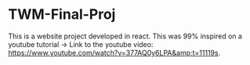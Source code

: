 # TWM-Final-Proj
This is a website project developed in react. This was 99% inspired on a youtube tutorial -> Link to the youtube video: https://www.youtube.com/watch?v=377AQ0y6LPA&amp;t=11119s.
